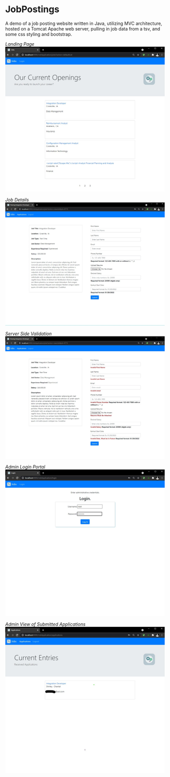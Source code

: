 # JobPostings
A demo of a job posting website written in Java, utilizing MVC architecture, hosted on a Tomcat Apache web server, pulling in job data from a tsv, and some css styling and bootstrap.

_Landing Page_
![Landing Page](https://github.com/cShirley14/JobPostings/blob/main/resources/JobPostingsFrontPage.jpg)

_Job Details_
![Job Details](https://github.com/cShirley14/JobPostings/blob/main/resources/JobDetailsView.jpg)

_Server Side Validation_
![Server-Side Validation](https://github.com/cShirley14/JobPostings/blob/main/resources/ServerValidationView.jpg)

_Admin Login Portal_
![Admin Login Portal](https://github.com/cShirley14/JobPostings/blob/main/resources/LoginPage.jpg)

_Admin View of Submitted Applications_
![Admin View of Applications](https://github.com/cShirley14/JobPostings/blob/main/resources/AdminView.jpg)
